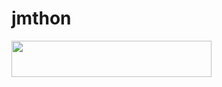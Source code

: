 # jmthon

<p align="left"><a href="https://heroku.com/deploy?template=https://github.com/srs4s/roz"> <img src="https://img.shields.io/badge/Deploy%20To%20Heroku-purple?style=for-the-badge&logo=heroku" width="320" height="58.45"/></a></p>

